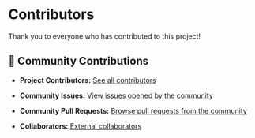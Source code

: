 # Contributors

Thank you to everyone who has contributed to this project!

## 🫶 Community Contributions

- **Project Contributors:**
    [See all contributors](https://github.com/Bon-Appetit/porn-domains/graphs/contributors)

- **Community Issues:**
    [View issues opened by the community](https://github.com/Bon-Appetit/porn-domains/issues?q=-author%3Acodealdente)

- **Community Pull Requests:**
    [Browse pull requests from the community](https://github.com/Bon-Appetit/porn-domains/pulls?q=-author%3Acodealdente)

- **Collaborators:**
    [External collaborators](https://github.com/Bon-Appetit/porn-domains/collaborators)

<!-- CONTRIBUTORS -->
